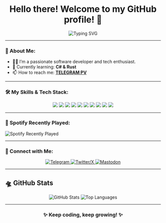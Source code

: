 <h1 align="center"> Hello there! Welcome to my GitHub profile! 👋</h1>
<p align="center">
<img src="https://readme-typing-svg.demolab.com?font=Fira+Code&size=22&pause=1000&color=F70000&center=true&width=800&height=45&lines=Our+human+essence+lies+in+our+ability+to+reason;The+world+cannot+be+changed+with+pretty+words+alone" alt="Typing SVG" />
</p>

---

### 🌟 About Me:
- 👨‍💻 I’m a passionate software developer and tech enthusiast.
- 🌱 Currently learning: **C# & Rust**
- 📫 How to reach me: **[TELEGRAM PV](https://t.me/the_azizi)**

---

### 🛠️ My Skills & Tech Stack:
<div align="center"> <img src="https://img.shields.io/badge/HTML5-%23E34F26.svg?style=for-the-badge&logo=html5&logoColor=white" /> <img src="https://img.shields.io/badge/CSS3-%231572B6.svg?style=for-the-badge&logo=css3&logoColor=white" /> <img src="https://img.shields.io/badge/C++-%2300599C.svg?style=for-the-badge&logo=c%2B%2B&logoColor=white" /> <img src="https://img.shields.io/badge/C%23-%23239120.svg?style=for-the-badge&logo=c-sharp&logoColor=white" /> <img src="https://img.shields.io/badge/PHP-%23777BB4.svg?style=for-the-badge&logo=php&logoColor=white" /> <img src="https://img.shields.io/badge/JavaScript-%23F7DF1E.svg?style=for-the-badge&logo=javascript&logoColor=black" /> <img src="https://img.shields.io/badge/Java-%23007396.svg?style=for-the-badge&logo=java&logoColor=white" /> <img src="https://img.shields.io/badge/WordPress-%2321759B.svg?style=for-the-badge&logo=wordpress&logoColor=white" /> <img src="https://img.shields.io/badge/SEO-%2300C853.svg?style=for-the-badge&logo=google&logoColor=white" /> <img src="https://img.shields.io/badge/Rust-%23000000.svg?style=for-the-badge&logo=rust&logoColor=white" /> </div>

---

### 🎵 Spotify Recently Played:
![Spotify Recently Played](https://spotify-recently-played-readme.vercel.app/api?user=31k7wglomvaamqkl53trtpascn24)

---

### 📢 Connect with Me:
<div align="center"> <a href="https://t.me/luluch_code" target="_blank"> <img src="https://img.shields.io/badge/Telegram-%2326A5E4.svg?style=for-the-badge&logo=telegram&logoColor=white" alt="Telegram" /> </a> <a href="https://x.com/the_azzi" target="_blank"> <img src="https://img.shields.io/badge/Twitter-%231DA1F2.svg?style=for-the-badge&logo=twitter&logoColor=white" alt="Twitter/X" /> </a> <a href="https://mas.to/@luluch_code" target="_blank"> <img src="https://img.shields.io/badge/Mastodon-%23263D74.svg?style=for-the-badge&logo=mastodon&logoColor=white" alt="Mastodon" /> </a> </div>

---

## 🛸 GitHub Stats
<div align="center">
  <img src="https://github-readme-stats.vercel.app/api?username=TheGreatAzizi&show_icons=true&theme=chartreuse-dark" alt="GitHub Stats" />
  <img src="https://github-readme-stats.vercel.app/api/top-langs/?username=TheGreatAzizi&layout=compact&theme=chartreuse-dark" alt="Top Languages" />
</div>

---

<div align="center">
  <h3>✨ Keep coding, keep growing! ✨</h3>
</div>
